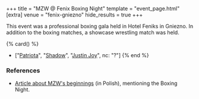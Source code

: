 +++
title = "MZW @ Fenix Boxing Night"
template = "event_page.html"
[extra]
venue = "fenix-gniezno"
hide_results = true
+++

This event was a professional boxing gala held in Hotel Feniks in Gniezno. In addition to the boxing matches, a showcase wrestling match was held.

{% card() %}
- ["[Patriota](@/w/jedrus-bulecka.md)", "[Shadow](@/w/shadow.md)", "[Justin Joy](@/w/justin-joy.md)", nc: "?"]
{% end %}

### References

* [Article about MZW's beginnings](https://mywrestling.com.pl/historia-polskiego-wrestlingu-5-powstanie-maniac-zone-wrestling-afera-z-polish-giantem-przeprowadzka-ddw-do-gdanska/) (in Polish), mentioning the Boxing Night.

